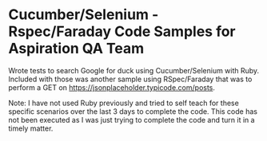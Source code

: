 # Cucumber/Selenium - Rspec/Faraday Code Samples for Aspiration QA Team
Wrote tests to search Google for duck using Cucumber/Selenium with Ruby. Included with those was another sample using RSpec/Faraday that was to perform a GET on https://jsonplaceholder.typicode.com/posts.

Note: I have not used Ruby previously and tried to self teach for these specific scenarios over the last 3 days to complete the code. This code has not been executed as I was just trying to complete the code and turn it in a timely matter.
